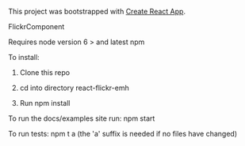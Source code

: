 This project was bootstrapped with [Create React App](https://github.com/facebookincubator/create-react-app).

FlickrComponent

Requires node version 6 > and latest npm

To install:

1) Clone this repo

2) cd into directory react-flickr-emh

3) Run npm install

To run the docs/examples site run: npm start

To run tests: npm t a (the 'a' suffix is needed if no files have changed)
